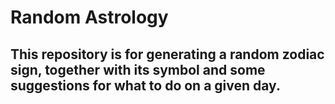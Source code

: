# Random Astrology

## This repository is for generating a random zodiac sign, together with its symbol and some suggestions for what to do on a given day.